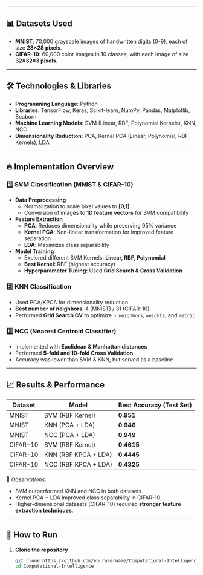 
---

## 📊 Datasets Used

- **MNIST**: 70,000 grayscale images of handwritten digits (0-9), each of size **28×28 pixels**.
- **CIFAR-10**: 60,000 color images in 10 classes, with each image of size **32×32×3 pixels**.

---

## 🛠 Technologies & Libraries

- **Programming Language**: Python
- **Libraries**: TensorFlow, Keras, Scikit-learn, NumPy, Pandas, Matplotlib, Seaborn
- **Machine Learning Models**: SVM (Linear, RBF, Polynomial Kernels), KNN, NCC
- **Dimensionality Reduction**: PCA, Kernel PCA (Linear, Polynomial, RBF Kernels), LDA

---

## 🔥 Implementation Overview

### **1️⃣ SVM Classification (MNIST & CIFAR-10)**
- **Data Preprocessing**
  - Normalization to scale pixel values to **[0,1]**
  - Conversion of images to **1D feature vectors** for SVM compatibility
- **Feature Extraction**
  - **PCA**: Reduces dimensionality while preserving 95% variance
  - **Kernel PCA**: Non-linear transformation for improved feature separation
  - **LDA**: Maximizes class separability
- **Model Training**
  - Explored different SVM Kernels: **Linear, RBF, Polynomial**
  - **Best Kernel:** RBF (highest accuracy)
  - **Hyperparameter Tuning:** Used **Grid Search & Cross Validation**

### **2️⃣ KNN Classification**
- Used PCA/KPCA for dimensionality reduction
- **Best number of neighbors**: 4 (MNIST) / 31 (CIFAR-10)
- Performed **Grid Search CV** to optimize `n_neighbors`, `weights`, and `metric`

### **3️⃣ NCC (Nearest Centroid Classifier)**
- Implemented with **Euclidean & Manhattan distances**
- Performed **5-fold and 10-fold Cross Validation**
- Accuracy was lower than SVM & KNN, but served as a baseline

---

## 📈 Results & Performance

| Dataset  | Model     | Best Accuracy (Test Set) |
|----------|----------|------------------------|
| MNIST    | SVM (RBF Kernel) | **0.951** |
| MNIST    | KNN (PCA + LDA) | **0.946** |
| MNIST    | NCC (PCA + LDA) | **0.949** |
| CIFAR-10 | SVM (RBF Kernel) | **0.4615** |
| CIFAR-10 | KNN (RBF KPCA + LDA) | **0.4445** |
| CIFAR-10 | NCC (RBF KPCA + LDA) | **0.4325** |

📌 *Observations*:
- SVM outperformed KNN and NCC in both datasets.
- Kernel PCA + LDA improved class separability in CIFAR-10.
- Higher-dimensional datasets (CIFAR-10) required **stronger feature extraction techniques**.

---

## 🔧 How to Run

1. **Clone the repository**  
   ```bash
   git clone https://github.com/yourusername/Computational-Intelligence.git
   cd Computational-Intelligence
